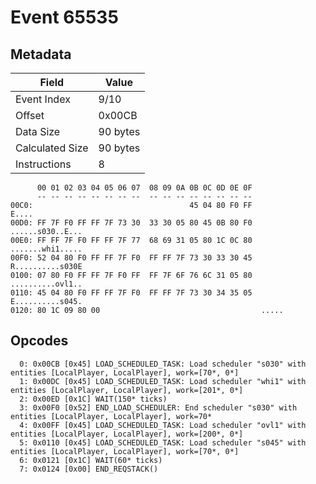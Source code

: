 # Event 65535

## Metadata

| Field           | Value    |
|-----------------|----------|
| Event Index     | 9/10     |
| Offset          | 0x00CB   |
| Data Size       | 90 bytes |
| Calculated Size | 90 bytes |
| Instructions    | 8        |

```
      00 01 02 03 04 05 06 07  08 09 0A 0B 0C 0D 0E 0F
      -- -- -- -- -- -- -- --  -- -- -- -- -- -- -- --
00C0:                                   45 04 80 F0 FF             E....
00D0: FF 7F F0 FF FF 7F 73 30  33 30 05 80 45 0B 80 F0  ......s030..E...
00E0: FF FF 7F F0 FF FF 7F 77  68 69 31 05 80 1C 0C 80  .......whi1.....
00F0: 52 04 80 F0 FF FF 7F F0  FF FF 7F 73 30 33 30 45  R..........s030E
0100: 07 80 F0 FF FF 7F F0 FF  FF 7F 6F 76 6C 31 05 80  ..........ovl1..
0110: 45 04 80 F0 FF FF 7F F0  FF FF 7F 73 30 34 35 05  E..........s045.
0120: 80 1C 09 80 00                                    .....           
```

## Opcodes

```
  0: 0x00CB [0x45] LOAD_SCHEDULED_TASK: Load scheduler "s030" with entities [LocalPlayer, LocalPlayer], work=[70*, 0*]
  1: 0x00DC [0x45] LOAD_SCHEDULED_TASK: Load scheduler "whi1" with entities [LocalPlayer, LocalPlayer], work=[201*, 0*]
  2: 0x00ED [0x1C] WAIT(150* ticks)
  3: 0x00F0 [0x52] END_LOAD_SCHEDULER: End scheduler "s030" with entities [LocalPlayer, LocalPlayer], work=70*
  4: 0x00FF [0x45] LOAD_SCHEDULED_TASK: Load scheduler "ovl1" with entities [LocalPlayer, LocalPlayer], work=[200*, 0*]
  5: 0x0110 [0x45] LOAD_SCHEDULED_TASK: Load scheduler "s045" with entities [LocalPlayer, LocalPlayer], work=[70*, 0*]
  6: 0x0121 [0x1C] WAIT(60* ticks)
  7: 0x0124 [0x00] END_REQSTACK()
```
